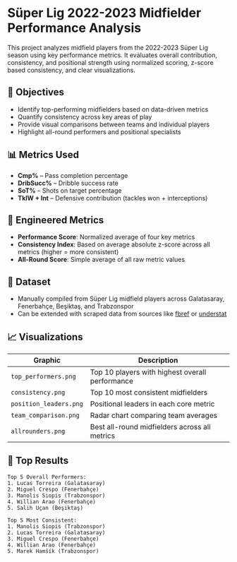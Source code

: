 
# Süper Lig 2022-2023 Midfielder Performance Analysis

This project analyzes midfield players from the 2022-2023 Süper Lig season using key performance metrics. It evaluates overall contribution, consistency, and positional strength using normalized scoring, z-score based consistency, and clear visualizations.

## 🧠 Objectives

- Identify top-performing midfielders based on data-driven metrics
- Quantify consistency across key areas of play
- Provide visual comparisons between teams and individual players
- Highlight all-round performers and positional specialists

## 📊 Metrics Used

- **Cmp%** – Pass completion percentage  
- **DribSucc%** – Dribble success rate  
- **SoT%** – Shots on target percentage  
- **TklW + Int** – Defensive contribution (tackles won + interceptions)

## 🔧 Engineered Metrics

- **Performance Score**: Normalized average of four key metrics  
- **Consistency Index**: Based on average absolute z-score across all metrics (higher = more consistent)  
- **All-Round Score**: Simple average of all raw metric values

## 📂 Dataset

- Manually compiled from Süper Lig midfield players across Galatasaray, Fenerbahçe, Beşiktaş, and Trabzonspor  
- Can be extended with scraped data from sources like [fbref](https://fbref.com) or [understat](https://understat.com)

## 📈 Visualizations

| Graphic | Description |
|--------|-------------|
| `top_performers.png` | Top 10 players with highest overall performance |
| `consistency.png` | Top 10 most consistent midfielders |
| `position_leaders.png` | Positional leaders in each core metric |
| `team_comparison.png` | Radar chart comparing team averages |
| `allrounders.png` | Best all-round midfielders across all metrics |

## 🧬 Top Results

```text
Top 5 Overall Performers:
1. Lucas Torreira (Galatasaray)
2. Miguel Crespo (Fenerbahçe)
3. Manolis Siopis (Trabzonspor)
4. Willian Arao (Fenerbahçe)
5. Salih Uçan (Beşiktaş)

Top 5 Most Consistent:
1. Manolis Siopis (Trabzonspor)
2. Lucas Torreira (Galatasaray)
3. Miguel Crespo (Fenerbahçe)
4. Willian Arao (Fenerbahçe)
5. Marek Hamšík (Trabzonspor)
